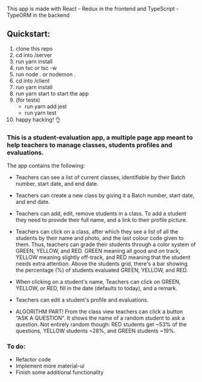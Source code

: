 This app is made with React - Redux in the frontend and TypeScript - TypeORM in the backend

## Quickstart:
1. clone this repo
2. cd into /server
3. run yarn install
4. run tsc or tsc -w
5. run node . or nodemon .
6. cd into /client
7. run yarn install
8. run yarn start to start the app
9. (for tests) 
    - run yarn add jest
    - run yarn test
10. happy hacking! 👌

### This is a student-evaluation app, a multiple page app meant to help teachers to manage classes, students profiles and evaluations. 

The app contains the following:

- Teachers can see a list of current classes, identifiable by their Batch number, start date, and end date.

- Teachers can create a new class by giving it a Batch number, start date, and end date.

- Teachers can add, edit, remove students in a class. To add a student they need to provide their full name, and a link to     their profile picture.
  
- Teachers can click on a class, after which they see a list of all the students by their name and
  photo, and the last colour code given to them. Thus, teachers can grade their students through a color system of GREEN,       YELLOW, and RED. 
  GREEN meaning all good and on track, YELLOW meaning slightly off-track, and RED meaning that the student needs extra           attention. Above the students grid, there's a bar showing the percentage (%) of students evaluated GREEN, YELLOW, and RED.
  
- When clicking on a student's name, Teachers can click on GREEN, YELLOW, or RED, fill in
  the date (defaults to today), and a remark. 
  
- Teachers can edit a student's profile and evaluations.

- ALGORITHM PART! From the class view teachers can click a button “ASK A QUESTION”. 
  It shows the name of a random student to ask a question. Not entirely random though: 
  RED students get ~53% of the questions, YELLOW students ~28%, and GREEN students ~19%.


### To do:
- Refactor code
- Implement more material-ui
- Finish some additional functionality



